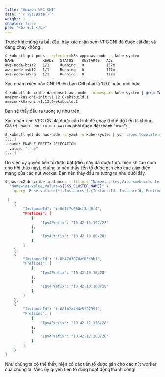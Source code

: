 ```yaml
---
title: "Amazon VPC CNI"
date: "`r Sys.Date()`"
weight: 1
chapter: false
pre: "<b> 6.1 </b>"
---
```


Trước khi chúng ta bắt đầu, hãy xác nhận xem VPC CNI đã được cài đặt và đang chạy không.

```bash
$ kubectl get pods --selector=k8s-app=aws-node -n kube-system
NAME             READY   STATUS    RESTARTS   AGE
aws-node-btst2   1/1     Running   0          107m
aws-node-xwkf2   1/1     Running   0          107m
aws-node-zd5rg   1/1     Running   0          107m
```

Xác nhận phiên bản CNI. Phiên bản CNI phải là 1.9.0 hoặc mới hơn.

```bash
$ kubectl describe daemonset aws-node --namespace kube-system | grep Image | cut -d "/" -f 2
amazon-k8s-cni-init:v1.12.0-eksbuild.1
amazon-k8s-cni:v1.12.0-eksbuild.1
```

Bạn sẽ thấy đầu ra tương tự như trên.

Xác nhận xem VPC CNI đã được cấu hình để chạy ở chế độ tiền tố không. Giá trị `ENABLE_PREFIX_DELEGATION` phải được đặt thành "true":

```bash
$ kubectl get ds aws-node -o yaml -n kube-system | yq '.spec.template.spec.containers[].env'
[...]
- name: ENABLE_PREFIX_DELEGATION
  value: "true"
[...]
```

Do việc ủy quyền tiền tố được bật (điều này đã được thực hiện khi tạo cụm cho hội thảo này), chúng ta nên thấy tiền tố được gán cho các giao diện mạng của các nút worker. Bạn nên thấy đầu ra tương tự như dưới đây.

```bash
$ aws ec2 describe-instances --filters "Name=tag-key,Values=eks:cluster-name" \
  "Name=tag-value,Values=${EKS_CLUSTER_NAME}" \
  --query 'Reservations[*].Instances[].{InstanceId: InstanceId, Prefixes: NetworkInterfaces[].Ipv4Prefixes[]}'

 [
    {
        "InstanceId": "i-0d1f7c060cf3ad0f4",
        "Prefixes": [
            {
                "Ipv4Prefix": "10.42.10.192/28"
            },
            {
                "Ipv4Prefix": "10.42.10.80/28"
            }
        ]
    },
    {
        "InstanceId": "i-0b47d3070af05c8b1",
        "Prefixes": [
            {
                "Ipv4Prefix": "10.42.10.16/28"
            },
            {
                "Ipv4Prefix": "10.42.10.160/28"
            }
        ]
    },
    {
        "InstanceId": "i-081b2a4d4e5f27991",
        "Prefixes": [
            {
                "Ipv4Prefix": "10.42.12.128/28"
            },
            {
                "Ipv4Prefix": "10.42.12.208/28"
            }
        ]
    }
]
```

Như chúng ta có thể thấy, hiện có các tiền tố được gán cho các nút worker của chúng ta. Việc ủy quyền tiền tố đang hoạt động thành công!